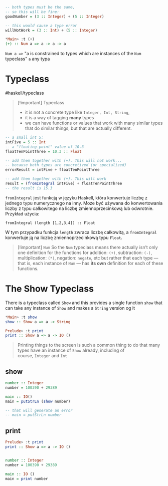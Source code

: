 ```haskell
-- both types must be the same, 
-- so this will be fine: 
goodNumber = (3 :: Integer) + (5 :: Integer) 

-- this would cause a type error 
willNotWork = (3 :: Int) + (5 :: Integer)
```


```haskell
*Main> :t (+)
(+) :: Num a => a -> a -> a
```
`Num a =>` "a is constrained to types which are instances of the `Num` typeclass"
`a` any typa

# Typeclass

#haskell/typeclass
>[!important] Typeclass
>- it is not a concrete type like `Integer, Int, String`,
>- it is a way of tagging **many** types
>- we can have functions or values that work with many similar types that do similar things, but that are actually different.

```haskell
-- a small int 5: 
intFive = 5 :: Int 
-- a "floating-point" value of 10.3 
floatTenPointThree = 10.3 :: Float 

-- add them together with (+). This will not work... 
-- because both types are concretized (or specialized)
errorResult = intFive + floatTenPointThree 

-- add them together with (+). This will work
result = (fromIntegral intFive) + floatTenPointThree 
-- the result is 15.3
```

`fromIntegral` jest funkcją w języku Haskell, która konwertuje liczbę z jednego typu numerycznego na inny. Może być używana do konwertowania liczby z typu całkowitego na liczbę zmiennoprzecinkową lub odwrotnie. Przykład użycia:

`fromIntegral (length [1,2,3,4]) :: Float`

W tym przypadku funkcja `length` zwraca liczbę całkowitą, a `fromIntegral` konwertuje ją na liczbę zmiennoprzecinkową typu `Float`.



>[!important] `Num`
>So the `Num` typeclass means there actually isn’t only one definition for the functions for addition: `(+)`, subtraction: `(-)`, multiplication: `(*)`, negation: `negate`, etc but rather that each type — that is, each instance of `Num` — has **its own** definition for each of these functions.


# The Show Typeclass

There is a typeclass called `Show` and this provides a single function `show` that can take any instance of `Show` and makes a `String` version og it

```haskell
*Main> :t show
show :: Show a => a -> String

Prelude> :t print
print :: Show a => a -> IO ()
```

> Printing things to the screen is such a common thing to do that many types have an instance of `Show` already, including of course, `Integer` and `Int`

## show
```haskell
number :: Integer 
number = 100390 + 29389 

main :: IO() 
main = putStrLn (show number)

-- that will generate an error
-- main = putStrLn number
```


## print

```haskell
Prelude> :t print
print :: Show a => a -> IO ()
```

```haskell

number :: Integer 
number = 100390 + 29389 

main :: IO () 
main = print number
```














